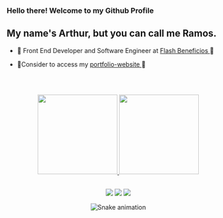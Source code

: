 
### Hello there! Welcome to my Github Profile
## My name's Arthur, but you can call me Ramos.

- 🦩 Front End Developer and Software Engineer at  <a href="https://www.flashapp.com.br/" target="_blank"> Flash Beneficios </a> 🦩

- 🤩Consider to access my <a href="https://arthur-portfolio.vercel.app/" target="_blank"> portfolio-website </a> 🤩

&nbsp;

##

<div align="center">
  <a href="https://github.com/Arthur6890">
  <img height="180em" src="https://github-readme-stats.vercel.app/api?username=arthur6890&show_icons=true&theme=chartreuse-dark&include_all_commits=true&count_private=true"/>
  <img height="180em" src="https://github-readme-stats.vercel.app/api/top-langs/?username=arthur6890&layout=compact&langs_count=10&theme=chartreuse-dark"/>
</div>

##

<div align="center">
  <a href="linkedin.com/in/arthur-ramos-b09093177" target="_blank"><img src="https://img.shields.io/badge/-LinkedIn-%230077B5?style=for-the-badge&logo=linkedin&logoColor=white" target="_blank"></a>
  <a href="mailto:arthur.ramos.amaral@hotmail.com"><img src="https://img.shields.io/badge/Microsoft_Outlook-0078D4?style=for-the-badge&logo=microsoft-outlook&logoColor=white" target="_blank"></a>
  <a href="https://www.instagram.com/arthur_ramos_1/" target="_blank"><img src="https://img.shields.io/badge/Instagram-E4405F?style=for-the-badge&logo=instagram&logoColor=white" target="_blank"></a>

  ![Snake animation](https://github.com/arthur6890/arthur6890/blob/output/github-contribution-grid-snake.svg)
  
</div> 
